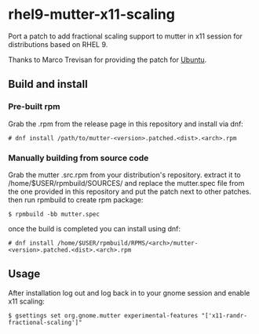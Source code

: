 # rhel9-mutter-x11-scaling

Port a patch to add fractional scaling support to mutter in x11 session for distributions based on RHEL 9.

Thanks to Marco Trevisan for providing the patch for [Ubuntu](https://salsa.debian.org/gnome-team/mutter/-/blob/ubuntu/master/debian/patches/ubuntu/x11-Add-support-for-fractional-scaling-using-Randr.patch).

## Build and install

### Pre-built rpm
Grab the .rpm from the release page in this repository and install via dnf:

`# dnf install /path/to/mutter-<version>.patched.<dist>.<arch>.rpm`

### Manually building from source code
Grab the mutter .src.rpm from your distribution's repository. extract it to /home/$USER/rpmbuild/SOURCES/ and replace the mutter.spec file from the one provided in this repository and put the patch next to other patches.
then run rpmbuild to create rpm package:

`$ rpmbuild -bb mutter.spec`

once the build is completed you can install using dnf:

`# dnf install /home/$USER/rpmbuild/RPMS/<arch>/mutter-<version>.patched.<dist>.<arch>.rpm`

## Usage
After installation log out and log back in to your gnome session and enable x11 scaling:

`$ gsettings set org.gnome.mutter experimental-features "['x11-randr-fractional-scaling']"`

